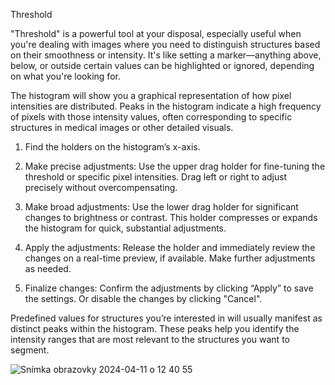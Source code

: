 Threshold

"Threshold" is a powerful tool at your disposal, especially useful when you're dealing with images where you need to distinguish structures based on their smoothness or intensity. It's like setting a marker—anything above, below, or outside certain values can be highlighted or ignored, depending on what you're looking for.

The histogram will show you a graphical representation of how pixel intensities are distributed. Peaks in the histogram indicate a high frequency of pixels with those intensity values, often corresponding to specific structures in medical images or other detailed visuals.

1. Find the holders on the histogram’s x-axis. 

2. Make precise adjustments:
   Use the upper drag holder for fine-tuning the threshold or specific pixel intensities. Drag left or right to adjust precisely without overcompensating.

3. Make broad adjustments:
   Use the lower drag holder for significant changes to brightness or contrast. This holder compresses or expands the histogram for quick, substantial adjustments.

4. Apply the adjustments:
   Release the holder and immediately review the changes on a real-time preview, if available. Make further adjustments as needed.

5. Finalize changes:
   Confirm the adjustments by clicking “Apply” to save the settings.
   Or disable the changes by clicking "Cancel". 

Predefined values for structures you’re interested in will usually manifest as distinct peaks within the histogram. These peaks help you identify the intensity ranges that are most relevant to the structures you want to segment.

![Snímka obrazovky 2024-04-11 o 12 40 55](https://github.com/Medannot/web-platform-annotator-help/assets/165784046/651ea110-87a1-466e-9583-b0bd63aa7c9a)
